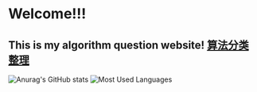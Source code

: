 
<!--
**kakapreter/kakapreter** is a ✨ _special_ ✨ repository because its `README.md` (this file) appears on your GitHub profile.

Here are some ideas to get you started:

- 🔭 I’m currently working on ...
- 🌱 I’m currently learning ...
- 👯 I’m looking to collaborate on ...
- 🤔 I’m looking for help with ...
- 💬 Ask me about ...
- 📫 How to reach me: ...
- 😄 Pronouns: ...
- ⚡ Fun fact: ...
-->
# Welcome!!!

## This is my algorithm question website! [**算法分类整理**](http://lenmanxv.xyz/projects/mypro-03/index.html)


![Anurag's GitHub stats](https://github-readme-stats.vercel.app/api?username=kakapreter&hide=prs&line_height=24px&theme=tokyonight&text_bold=false)
![Most Used Languages](https://github-readme-stats.vercel.app/api/top-langs/?username=kakapreter&theme=tokyonight&layout=compact)
